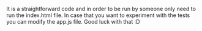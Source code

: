 It is a straightforward code and in order to be run by someone only need to run the index.html file.
In case that you want to experiment with the tests you can modify the app.js file.
Good luck with that :D